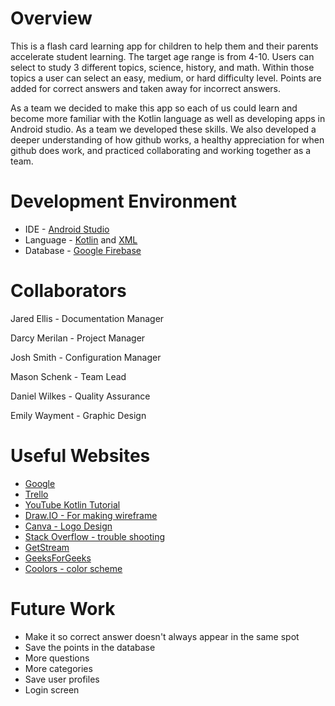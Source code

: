 # Overview

This is a flash card learning app for children to help them and their parents accelerate student learning. The target age range is from 4-10. Users can select to study 3 different topics, science, history, and math. Within those topics a user can select an easy, medium, or hard difficulty level. Points are added for correct answers and taken away for incorrect answers.

As a team we decided to make this app so each of us could learn and become more familiar with the Kotlin language as well as developing apps in Android studio. As a team we developed these skills. We also developed a deeper understanding of how github works, a healthy appreciation for when github does work, and practiced collaborating and working together as a team.

# Development Environment

* IDE - [Android Studio](https://developer.android.com/studio)
* Language - [Kotlin](https://kotlinlang.org/) and [XML](https://developer.mozilla.org/en-US/docs/Web/XML/XML_introduction#:~:text=XML%20(Extensible%20Markup%20Language)%20is,stored%2C%20searched%2C%20and%20shared.)
* Database - [Google Firebase](https://firebase.google.com/)

# Collaborators

Jared Ellis - Documentation Manager

Darcy Merilan - Project Manager

Josh Smith - Configuration Manager

Mason Schenk - Team Lead

Daniel Wilkes - Quality Assurance

Emily Wayment - Graphic Design

# Useful Websites

* [Google](http://www.google.com)
* [Trello](https://trello.com/)
* [YouTube Kotlin Tutorial](https://user-images.githubusercontent.com/71831431/205152449-2b7fec91-9494-4cdc-98d6-5ecefcc9c3d4.png)
* [Draw.IO - For making wireframe](https://draw.io)
* [Canva - Logo Design](http://www.canva.com)
* [Stack Overflow - trouble shooting](https://stackoverflow.com/questions/16736856/what-should-be-in-my-gitignore-for-an-android-studio-project)
* [GetStream](https://getstream.io/blog/use-github-android-studio/)
* [GeeksForGeeks](https://www.geeksforgeeks.org/how-to-retrieve-data-from-the-firebase-realtime-database-in-android/#:~:text=After%20creating%20a%20new%20project,Navigate%20to%20Firebase%20Realtime%20Database)
* [Coolors - color scheme](https://coolors.co/)

# Future Work

* Make it so correct answer doesn't always appear in the same spot
* Save the points in the database
* More questions
* More categories
* Save user profiles
* Login screen
